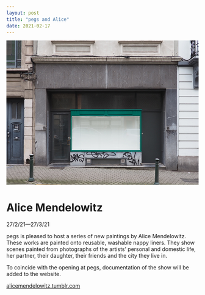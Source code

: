 ```yaml
---
layout: post
title: "pegs and Alice"
date: 2021-02-17
---
```


![pegs image](../assets/images/pegs-event-1.png)  

# Alice  Mendelowitz

27/2/21—27/3/21  

pegs is pleased to host a series of new paintings by Alice Mendelowitz. These works are painted onto reusable, washable nappy liners. They show scenes painted from photographs of the artists’ personal and domestic life, her partner, their daughter, their friends and the city they live in.

To coincide with the opening at pegs, documentation of the show will be added to the website.  


[alicemendelowitz.tumblr.com](https://alicemendelowitz.tumblr.com/)
